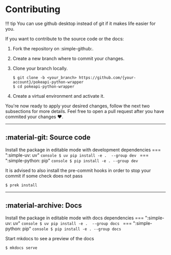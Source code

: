 # Contributing
!!! tip
    You can use github desktop instead of git if it makes life easier for you.

If you want to contribute to the source code or the docs:

1. Fork the repository on :simple-github:.
1. Create a new branch where to commit your changes.
1. Clone your branch locally.

    ```console
    $ git clone -b <your_branch> https://github.com/{your-account}/pokeapi-python-wrapper
    $ cd pokeapi-python-wrapper
    ```

1. Create a virtual environment and activate it.

You're now ready to apply your desired changes, follow the next two subsections for more details. Feel free to open a pull request after you have commited your changes :heart:.

---

## :material-git: Source code
Install the package in editable mode with development dependencies
=== ":simple-uv: uv"
    ```console
    $ uv pip install -e .  --group dev
    ```
=== ":simple-python: pip"
    ```console
    $ pip install -e . --group dev
    ```

It is advised to also install the pre-commit hooks in order to stop your commit if some check does not pass
```console
$ prek install
```

---

## :material-archive: Docs
Install the package in editable mode with docs dependencies
=== ":simple-uv: uv"
    ```console
    $ uv pip install -e .  --group docs
    ```
=== ":simple-python: pip"
    ```console
    $ pip install -e . --group docs
    ```

Start mkdocs to see a preview of the docs
```console
$ mkdocs serve
```
